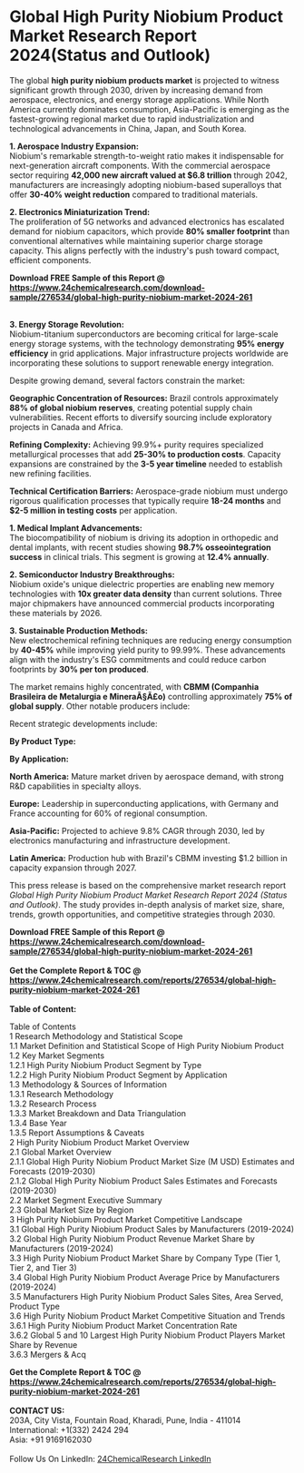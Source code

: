 <h1>Global High Purity Niobium Product Market Research Report 2024(Status and Outlook)</h1><p>The global <strong>high purity niobium products market</strong> is projected to witness significant growth through 2030, driven by increasing demand from aerospace, electronics, and energy storage applications. While North America currently dominates consumption, Asia-Pacific is emerging as the fastest-growing regional market due to rapid industrialization and technological advancements in China, Japan, and South Korea.</p><p><strong>1. Aerospace Industry Expansion:</strong><br>
Niobium's remarkable strength-to-weight ratio makes it indispensable for next-generation aircraft components. With the commercial aerospace sector requiring <strong>42,000 new aircraft valued at $6.8 trillion</strong> through 2042, manufacturers are increasingly adopting niobium-based superalloys that offer <strong>30-40% weight reduction</strong> compared to traditional materials.</p><p><strong>2. Electronics Miniaturization Trend:</strong><br>
The proliferation of 5G networks and advanced electronics has escalated demand for niobium capacitors, which provide <strong>80% smaller footprint</strong> than conventional alternatives while maintaining superior charge storage capacity. This aligns perfectly with the industry's push toward compact, efficient components.</p><div><b>Download FREE Sample of this Report @ 
            <a href="https://www.24chemicalresearch.com/download-sample/276534/global-high-purity-niobium-market-2024-261">
            https://www.24chemicalresearch.com/download-sample/276534/global-high-purity-niobium-market-2024-261</a></b></div><br><p><strong>3. Energy Storage Revolution:</strong><br>
Niobium-titanium superconductors are becoming critical for large-scale energy storage systems, with the technology demonstrating <strong>95% energy efficiency</strong> in grid applications. Major infrastructure projects worldwide are incorporating these solutions to support renewable energy integration.</p><p>Despite growing demand, several factors constrain the market:</p><p><strong>Geographic Concentration of Resources:</strong> Brazil controls approximately <strong>88% of global niobium reserves</strong>, creating potential supply chain vulnerabilities. Recent efforts to diversify sourcing include exploratory projects in Canada and Africa.</p><p><strong>Refining Complexity:</strong> Achieving 99.9%+ purity requires specialized metallurgical processes that add <strong>25-30% to production costs</strong>. Capacity expansions are constrained by the <strong>3-5 year timeline</strong> needed to establish new refining facilities.</p><p><strong>Technical Certification Barriers:</strong> Aerospace-grade niobium must undergo rigorous qualification processes that typically require <strong>18-24 months</strong> and <strong>$2-5 million in testing costs</strong> per application.</p><p><strong>1. Medical Implant Advancements:</strong><br>
The biocompatibility of niobium is driving its adoption in orthopedic and dental implants, with recent studies showing <strong>98.7% osseointegration success</strong> in clinical trials. This segment is growing at <strong>12.4% annually</strong>.</p><p><strong>2. Semiconductor Industry Breakthroughs:</strong><br>
Niobium oxide's unique dielectric properties are enabling new memory technologies with <strong>10x greater data density</strong> than current solutions. Three major chipmakers have announced commercial products incorporating these materials by 2026.</p><p><strong>3. Sustainable Production Methods:</strong><br>
New electrochemical refining techniques are reducing energy consumption by <strong>40-45%</strong> while improving yield purity to 99.99%. These advancements align with the industry's ESG commitments and could reduce carbon footprints by <strong>30% per ton produced</strong>.</p><p>The market remains highly concentrated, with <strong>CBMM (Companhia Brasileira de Metalurgia e MineraÃ§Ã£o)</strong> controlling approximately <strong>75% of global supply</strong>. Other notable producers include:</p><p>Recent strategic developments include:</p><p><strong>By Product Type:</strong></p><p><strong>By Application:</strong></p><p><strong>North America:</strong> Mature market driven by aerospace demand, with strong R&amp;D capabilities in specialty alloys.</p><p><strong>Europe:</strong> Leadership in superconducting applications, with Germany and France accounting for 60% of regional consumption.</p><p><strong>Asia-Pacific:</strong> Projected to achieve 9.8% CAGR through 2030, led by electronics manufacturing and infrastructure development.</p><p><strong>Latin America:</strong> Production hub with Brazil's CBMM investing $1.2 billion in capacity expansion through 2027.</p><p>This press release is based on the comprehensive market research report <em>Global High Purity Niobium Product Market Research Report 2024 (Status and Outlook)</em>. The study provides in-depth analysis of market size, share, trends, growth opportunities, and competitive strategies through 2030.</p><div><b>Download FREE Sample of this Report @ 
            <a href="https://www.24chemicalresearch.com/download-sample/276534/global-high-purity-niobium-market-2024-261">
            https://www.24chemicalresearch.com/download-sample/276534/global-high-purity-niobium-market-2024-261</a></b></div><br><div><b>Get the Complete Report & TOC @ 
            <a href="https://www.24chemicalresearch.com/reports/276534/global-high-purity-niobium-market-2024-261">
            https://www.24chemicalresearch.com/reports/276534/global-high-purity-niobium-market-2024-261</a></b></div><br>
            <b>Table of Content:</b><p>Table of Contents<br />
1 Research Methodology and Statistical Scope<br />
1.1 Market Definition and Statistical Scope of High Purity Niobium Product<br />
1.2 Key Market Segments<br />
1.2.1 High Purity Niobium Product Segment by Type<br />
1.2.2 High Purity Niobium Product Segment by Application<br />
1.3 Methodology & Sources of Information<br />
1.3.1 Research Methodology<br />
1.3.2 Research Process<br />
1.3.3 Market Breakdown and Data Triangulation<br />
1.3.4 Base Year<br />
1.3.5 Report Assumptions & Caveats<br />
2 High Purity Niobium Product Market Overview<br />
2.1 Global Market Overview<br />
2.1.1 Global High Purity Niobium Product Market Size (M USD) Estimates and Forecasts (2019-2030)<br />
2.1.2 Global High Purity Niobium Product Sales Estimates and Forecasts (2019-2030)<br />
2.2 Market Segment Executive Summary<br />
2.3 Global Market Size by Region<br />
3 High Purity Niobium Product Market Competitive Landscape<br />
3.1 Global High Purity Niobium Product Sales by Manufacturers (2019-2024)<br />
3.2 Global High Purity Niobium Product Revenue Market Share by Manufacturers (2019-2024)<br />
3.3 High Purity Niobium Product Market Share by Company Type (Tier 1, Tier 2, and Tier 3)<br />
3.4 Global High Purity Niobium Product Average Price by Manufacturers (2019-2024)<br />
3.5 Manufacturers High Purity Niobium Product Sales Sites, Area Served, Product Type<br />
3.6 High Purity Niobium Product Market Competitive Situation and Trends<br />
3.6.1 High Purity Niobium Product Market Concentration Rate<br />
3.6.2 Global 5 and 10 Largest High Purity Niobium Product Players Market Share by Revenue<br />
3.6.3 Mergers & Acq</p><div><b>Get the Complete Report & TOC @ 
            <a href="https://www.24chemicalresearch.com/reports/276534/global-high-purity-niobium-market-2024-261">
            https://www.24chemicalresearch.com/reports/276534/global-high-purity-niobium-market-2024-261</a></b></div><br><b>CONTACT US:</b><br>
            203A, City Vista, Fountain Road, Kharadi, Pune, India - 411014<br>
            International: +1(332) 2424 294<br>
            Asia: +91 9169162030 <br><br>
            Follow Us On LinkedIn: <a href="https://www.linkedin.com/company/24chemicalresearch/">24ChemicalResearch LinkedIn</a>
